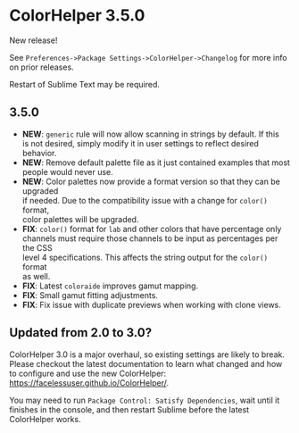 # ColorHelper 3.5.0

New release!

See `Preferences->Package Settings->ColorHelper->Changelog` for more info on
prior releases.

Restart of Sublime Text may be required.

## 3.5.0

- **NEW**: `generic` rule will now allow scanning in strings by default. If this  
  is not desired, simply modify it in user settings to reflect desired behavior.
- **NEW**: Remove default palette file as it just contained examples that most  
  people would never use.
- **NEW**: Color palettes now provide a format version so that they can be upgraded  
  if needed. Due to the compatibility issue with a change for `color()` format,  
  color palettes will be upgraded.
- **FIX**: `color()` format for `lab` and other colors that have percentage only  
  channels must require those channels to be input as percentages per the CSS  
  level 4 specifications. This affects the string output for the `color()` format  
  as well.
- **FIX**: Latest `coloraide` improves gamut mapping.
- **FIX**: Small gamut fitting adjustments.
- **FIX**: Fix issue with duplicate previews when working with clone views.

## Updated from 2.0 to 3.0?

ColorHelper 3.0 is a major overhaul, so existing settings are likely to break.
Please checkout the latest documentation to learn what changed and how to
configure and use the new ColorHelper: https://facelessuser.github.io/ColorHelper/.

You may need to run `Package Control: Satisfy Dependencies`, wait until it finishes
in the console, and then restart Sublime before the latest ColorHelper works.
